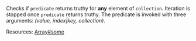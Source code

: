 Checks if <code>predicate</code> returns truthy for <strong>any</strong> element of <code>collection</code>. Iteration is stopped once <code>predicate</code> returns truthy. The predicate is invoked with three arguments: <em>(value, index|key, collection)</em>.

Resources: [Array#some](https://developer.mozilla.org/docs/Web/JavaScript/Reference/Global_Objects/Array/some)
